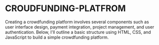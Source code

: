 # CROUDFUNDING-PLATFROM
Creating a crowdfunding platform involves several components such as user interface design, payment integration, project management, and user authentication. Below, I'll outline a basic structure using HTML, CSS, and JavaScript to build a simple crowdfunding platform.
